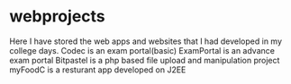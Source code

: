 # webprojects
Here I have stored the web apps and websites that I had developed in my college days.
Codec is an exam portal(basic)
ExamPortal is an advance exam portal
Bitpastel is a php based file upload and manipulation project
myFoodC is a resturant app developed on J2EE
